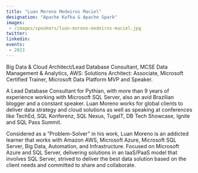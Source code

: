 ```yaml
---
title: "Luan Moreno Medeiros Maciel"
designation: "Apache Kafka & Apache Spark"
images:
 - /images/speakers/luan-moreno-medeiros-maciel.jpg
twitter: 
linkedin: 
events:
 - 2023
---
```


Big Data & Cloud Architect/Lead Database Consultant, MCSE Data Management & Analytics, AWS: Solutions Architect: Associate, Microsoft Certified Trainer, Microsoft Data Platform MVP and Speaker.



A Lead Database Consultant for Pythian, with more than 9 years of experience working with Microsoft SQL Server, also an avid Brazilian blogger and a constant speaker. Luan Moreno works for global clients to deliver data strategy and cloud solutions as well as speaking at conferences like TechEd, SQL Konferenz, SQL Nexus, TugaIT, DB Tech Showcase, Ignite and SQL Pass Summit.



Considered as a “Problem-Solver” in his work, Luan Moreno is an addicted learner that works with Amazon AWS, Microsoft Azure, Microsoft SQL Server, Big Data, Automation, and Infrastructure. Focused on Microsoft Azure and SQL Server, delivering solutions in an IaaS/PaaS model that involves SQL Server, strived to deliver the best data solution based on the client needs and committed to share and collaborate.